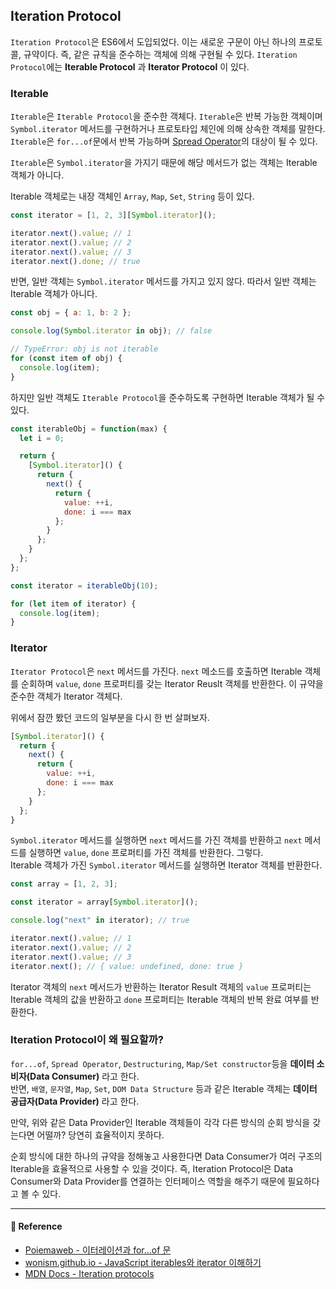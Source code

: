 ## Iteration Protocol

`Iteration Protocol`은 ES6에서 도입되었다. 이는 새로운 구문이 아닌 하나의 프로토콜, 규약이다. 즉, 같은 규칙을 준수하는 객체에 의해 구현될 수 있다. `Iteration Protocol`에는 **Iterable Protocol** 과 **Iterator Protocol** 이 있다.

### Iterable

`Iterable`은 `Iterable Protocol`을 준수한 객체다. `Iterable`은 반복 가능한 객체이며 `Symbol.iterator` 메서드를 구현하거나 프로토타입 체인에 의해 상속한 객체를 말한다. `Iterable`은 `for...of`문에서 반복 가능하며 [Spread Operator](https://github.com/Im-D/Dev-Docs/blob/master/ECMAScript/Spread_Operator.md)의 대상이 될 수 있다.

`Iterable`은 `Symbol.iterator`을 가지기 때문에 해당 메서드가 없는 객체는 Iterable 객체가 아니다.

Iterable 객체로는 내장 객체인 `Array`, `Map`, `Set`, `String` 등이 있다.

```js
const iterator = [1, 2, 3][Symbol.iterator]();

iterator.next().value; // 1
iterator.next().value; // 2
iterator.next().value; // 3
iterator.next().done; // true
```

반면, 일반 객체는 `Symbol.iterator` 메서드를 가지고 있지 않다. 따라서 일반 객체는 Iterable 객체가 아니다.

```js
const obj = { a: 1, b: 2 };

console.log(Symbol.iterator in obj); // false

// TypeError: obj is not iterable
for (const item of obj) {
  console.log(item);
}
```

하지만 일반 객체도 `Iterable Protocol`을 준수하도록 구현하면 Iterable 객체가 될 수 있다.

```js
const iterableObj = function(max) {
  let i = 0;

  return {
    [Symbol.iterator]() {
      return {
        next() {
          return {
            value: ++i,
            done: i === max
          };
        }
      };
    }
  };
};

const iterator = iterableObj(10);

for (let item of iterator) {
  console.log(item);
}
```

### Iterator

`Iterator Protocol`은 `next` 메서드를 가진다. `next` 메소드를 호출하면 Iterable 객체를 순회하며 `value`, `done` 프로퍼티를 갖는 Iterator Reuslt 객체를 반환한다. 이 규약을 준수한 객체가 Iterator 객체다.

위에서 잠깐 봤던 코드의 일부분을 다시 한 번 살펴보자.

```js
[Symbol.iterator]() {
  return {
    next() {
      return {
        value: ++i,
        done: i === max
      };
    }
  };
}
```

`Symbol.iterator` 메서드를 실행하면 `next` 메서드를 가진 객체를 반환하고 `next` 메서드를 실행하면 `value`, `done` 프로퍼티를 가진 객체를 반환한다. 그렇다. <br/> Iterable 객체가 가진 `Symbol.iterator` 메서드를 실행하면 Iterator 객체를 반환한다.

```js
const array = [1, 2, 3];

const iterator = array[Symbol.iterator]();

console.log("next" in iterator); // true

iterator.next().value; // 1
iterator.next().value; // 2
iterator.next().value; // 3
iterator.next(); // { value: undefined, done: true }
```

Iterator 객체의 `next` 메서드가 반환하는 Iterator Result 객체의 `value` 프로퍼티는 Iterable 객체의 값을 반환하고 `done` 프로퍼티는 Iterable 객체의 반복 완료 여부를 반환한다.

### Iteration Protocol이 왜 필요할까?

`for...of`, `Spread Operator`, `Destructuring`, `Map/Set constructor`등을 **데이터 소비자(Data Consumer)** 라고 한다.<br/> 반면, `배열`, `문자열`, `Map`, `Set`, `DOM Data Structure` 등과 같은 Iterable 객체는 **데이터 공급자(Data Provider)** 라고 한다.

만약, 위와 같은 Data Provider인 Iterable 객체들이 각각 다른 방식의 순회 방식을 갖는다면 어떨까? 당연히 효율적이지 못하다.

순회 방식에 대한 하나의 규약을 정해놓고 사용한다면 Data Consumer가 여러 구조의 Iterable을 효율적으로 사용할 수 있을 것이다. 즉, Iteration Protocol은 Data Consumer와 Data Provider를 연결하는 인터페이스 역할을 해주기 때문에 필요하다고 볼 수 있다.

---

#### 🙏 Reference

- [Poiemaweb - 이터레이션과 for...of 문](https://poiemaweb.com/es6-iteration-for-of)
- [wonism.github.io - JavaScript iterables와 iterator 이해하기](https://wonism.github.io/javascript-iteration-protocol/)
- [MDN Docs - Iteration protocols](https://developer.mozilla.org/ko/docs/Web/JavaScript/Reference/Iteration_protocols)
